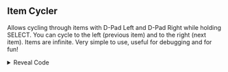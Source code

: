 ## Item Cycler

Allows cycling through items with D-Pad Left and D-Pad Right while holding SELECT. You can cycle to the left (previous item) and to the right (next item). Items are infinite. Very simple to use, useful for debugging and for fun!

<details>
<summary>Reveal Code</summary>

"Item Box" item from Battle is included in the cycle only in Battle mode. If you want it in the cycle outside of Battle, use "Battle Item Box Item in Race (Anti Crash)" code and change 13A03010 to 13A03011

If you don't want to make the item infinite, replace 0A000014 with 00000000 - You will cycle through items but it will disappear once used, allowing you to obtain items from boxes normally. Pressing the cycle button again will give you the hacked item back

Or if you want crazy item cycling every frame (items automatically changing, you will use a "random item"), replace 0A000014 with EA000004

```armv7
020BAB7C EBFD1824
E2000C14 00000088
E5930000 E92D400F
E2800030 E5901000
E3510013 E5901024
0A000014 E59F2058
E5922000 E3120701
0A000012 E3120020
12411001 E3120010
12811001 E59F303C
E5933000 E5933008
E3530002 03A03011
13A03010 E3510000
B1A01003 E1510003
C3A01000 E5801024
E3120030 0A000001
E59F200C E12FFF32
E8BD800F 021758E8
021759A0 020F47E4
```
</details>